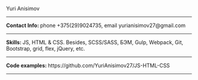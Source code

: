 Yuri Anisimov
<hr />
<b>Contact Info: </b> phone +375(29)9024735, email yurianisimov27@gmail.com
<hr />
<b>Skills: </b>
JS, HTML & CSS. Besides, SCSS/SASS, БЭМ, Gulp, Webpack, Git, Bootstrap, grid, flex, jQuery, etc.
<hr />
<b>Code examples: </b>
https://github.com/YuriAnisimov27/JS-HTML-CSS
<hr />